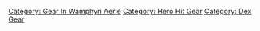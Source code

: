[Category: Gear In Wamphyri
Aerie](Category:_Gear_In_Wamphyri_Aerie "wikilink") [Category: Hero Hit
Gear](Category:_Hero_Hit_Gear "wikilink") [Category: Dex
Gear](Category:_Dex_Gear "wikilink")

